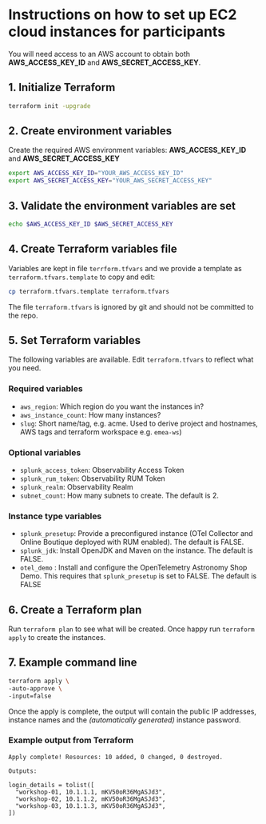 # Instructions on how to set up EC2 cloud instances for participants

You will need access to an AWS account to obtain both **AWS_ACCESS_KEY_ID** and **AWS_SECRET_ACCESS_KEY**.

## 1. Initialize Terraform

```bash
terraform init -upgrade
```

## 2. Create environment variables

Create the required AWS environment variables: **AWS_ACCESS_KEY_ID** and **AWS_SECRET_ACCESS_KEY**

```bash
export AWS_ACCESS_KEY_ID="YOUR_AWS_ACCESS_KEY_ID"
export AWS_SECRET_ACCESS_KEY="YOUR_AWS_SECRET_ACCESS_KEY"
```

## 3. Validate the environment variables are set

```bash
echo $AWS_ACCESS_KEY_ID $AWS_SECRET_ACCESS_KEY
```

## 4. Create Terraform variables file

Variables are kept in file `terrform.tfvars` and we provide a template as `terraform.tfvars.template` to copy and edit:

```bash
cp terraform.tfvars.template terraform.tfvars
```

The file `terraform.tfvars` is ignored by git and should not be committed to the repo.

## 5. Set Terraform variables

The following variables are available. Edit `terraform.tfvars` to reflect what you need.

### Required variables

- `aws_region`: Which region do you want the instances in?
- `aws_instance_count`: How many instances?
- `slug`: Short name/tag, e.g. acme. Used to derive project and hostnames, AWS tags and terraform workspace e.g. `emea-ws`)

### Optional variables

- `splunk_access_token`: Observability Access Token
- `splunk_rum_token`: Observability RUM Token
- `splunk_realm`: Observability Realm
- `subnet_count`: How many subnets to create. The default is 2.

### Instance type variables

- `splunk_presetup`: Provide a preconfigured instance (OTel Collector and Online Boutique deployed with RUM enabled). The default is FALSE.
- `splunk_jdk`: Install OpenJDK and Maven on the instance. The default is FALSE.
- `otel_demo` : Install and configure the OpenTelemetry Astronomy Shop Demo. This requires that `splunk_presetup` is set to FALSE. The default is FALSE

## 6. Create a Terraform plan

Run `terraform plan` to see what will be created. Once happy run `terraform apply` to create the instances.

## 7. Example command line

```bash
terraform apply \
-auto-approve \
-input=false
```

Once the apply is complete, the output will contain the public IP addresses, instance names and the _(automatically generated)_ instance password.

### Example output from Terraform

``` text
Apply complete! Resources: 10 added, 0 changed, 0 destroyed.

Outputs:

login_details = tolist([
  "workshop-01, 10.1.1.1, mKV50oR36MgASJd3",
  "workshop-02, 10.1.1.2, mKV50oR36MgASJd3",
  "workshop-03, 10.1.1.3, mKV50oR36MgASJd3",
])
```

<!--
Or you use the provided script `up` to request instances:

Install the prerequisites, e.g. on Mac: `brew install terraform jq pssh`

Then use the script:

```bash
./up myproject 12 eu-central-1
```

This will create a terraform workspace `o11y-for-myproject`, request 12 instances and ensure all instances have completed provisioning.
-->

